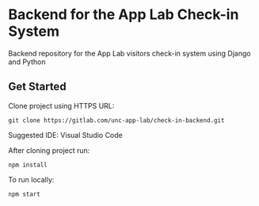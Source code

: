 # Backend for the App Lab Check-in System 

Backend repository for the App Lab visitors check-in system using Django and Python

## Get Started
Clone project using HTTPS URL:

`git clone https://gitlab.com/unc-app-lab/check-in-backend.git`

Suggested IDE: Visual Studio Code

After cloning project run:

`npm install`

To run locally:

`npm start`